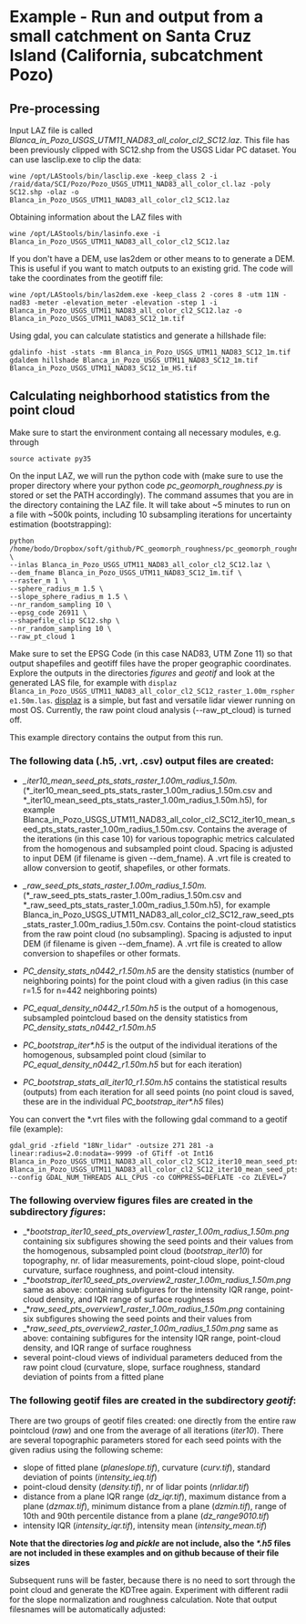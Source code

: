 # Example - Run and output from a small catchment on Santa Cruz Island (California, subcatchment Pozo)
## Pre-processing
Input LAZ file is called _Blanca_in_Pozo_USGS_UTM11_NAD83_all_color_cl2_SC12.laz_. This file has been previously clipped with SC12.shp from the USGS Lidar PC dataset. You can use lasclip.exe to clip the data: 
```
wine /opt/LAStools/bin/lasclip.exe -keep_class 2 -i /raid/data/SCI/Pozo/Pozo_USGS_UTM11_NAD83_all_color_cl.laz -poly SC12.shp -olaz -o Blanca_in_Pozo_USGS_UTM11_NAD83_all_color_cl2_SC12.laz
```

Obtaining information about the LAZ files with
```
wine /opt/LAStools/bin/lasinfo.exe -i Blanca_in_Pozo_USGS_UTM11_NAD83_all_color_cl2_SC12.laz
```

If you don't have a DEM, use las2dem or other means to to generate a DEM. This is useful if you want to match outputs to an existing grid. The code will take the coordinates from the geotiff file:
```
wine /opt/LAStools/bin/las2dem.exe -keep_class 2 -cores 8 -utm 11N -nad83 -meter -elevation_meter -elevation -step 1 -i Blanca_in_Pozo_USGS_UTM11_NAD83_all_color_cl2_SC12.laz -o Blanca_in_Pozo_USGS_UTM11_NAD83_SC12_1m.tif
```

Using gdal, you can calculate statistics and generate a hillshade file:
```
gdalinfo -hist -stats -mm Blanca_in_Pozo_USGS_UTM11_NAD83_SC12_1m.tif
gdaldem hillshade Blanca_in_Pozo_USGS_UTM11_NAD83_SC12_1m.tif Blanca_in_Pozo_USGS_UTM11_NAD83_SC12_1m_HS.tif
```

## Calculating neighborhood statistics from the point cloud
Make sure to start the environment containg all necessary modules, e.g. through
```
source activate py35
```

On the input LAZ, we will run the python code with (make sure to use the proper directory where your python code _pc_geomorph_roughness.py_ is stored or set the PATH accordingly). The command assumes that you are in the directory containing the LAZ file. It will take about ~5 minutes to run on a file with ~500k points, including 10 subsampling iterations for uncertainty estimation (bootstrapping):
```
python /home/bodo/Dropbox/soft/github/PC_geomorph_roughness/pc_geomorph_roughness.py \
--inlas Blanca_in_Pozo_USGS_UTM11_NAD83_all_color_cl2_SC12.laz \
--dem_fname Blanca_in_Pozo_USGS_UTM11_NAD83_SC12_1m.tif \
--raster_m 1 \
--sphere_radius_m 1.5 \
--slope_sphere_radius_m 1.5 \
--nr_random_sampling 10 \
--epsg_code 26911 \
--shapefile_clip SC12.shp \
--nr_random_sampling 10 \
--raw_pt_cloud 1
```
Make sure to set the EPSG Code (in this case NAD83, UTM Zone 11) so that output shapefiles and geotiff files have the proper geographic coordinates. Explore the outputs in the directories _figures_ and _geotif_ and look at the generated LAS file, for example with ```displaz Blanca_in_Pozo_USGS_UTM11_NAD83_all_color_cl2_SC12_raster_1.00m_rsphere1.50m.las```. [displaz](https://github.com/c42f/displaz) is a simple, but fast and versatile lidar viewer running on most OS.
Currently, the raw point cloud analysis (--raw_pt_cloud) is turned off.

This example directory contains the output from this run. 

### The following data (.h5, .vrt, .csv) output files are created:
- _*_iter10_mean_seed_pts_stats_raster_1.00m_radius_1.50m.*_ (*_iter10_mean_seed_pts_stats_raster_1.00m_radius_1.50m.csv and *_iter10_mean_seed_pts_stats_raster_1.00m_radius_1.50m.h5), for example Blanca_in_Pozo_USGS_UTM11_NAD83_all_color_cl2_SC12_iter10_mean_seed_pts_stats_raster_1.00m_radius_1.50m.csv. Contains the average of the iterations (in this case 10) for various topographic metrics calculated from the homogenous and subsampled point cloud. Spacing is adjusted to input DEM (if filename is given --dem_fname). A .vrt file is created to allow conversion to geotif, shapefiles, or other formats.

- _*_raw_seed_pts_stats_raster_1.00m_radius_1.50m.*_ (*_raw_seed_pts_stats_raster_1.00m_radius_1.50m.csv and *_raw_seed_pts_stats_raster_1.00m_radius_1.50m.h5), for example Blanca_in_Pozo_USGS_UTM11_NAD83_all_color_cl2_SC12_raw_seed_pts_stats_raster_1.00m_radius_1.50m.csv. Contains the point-cloud statistics from the raw point cloud (no subsampling). Spacing is adjusted to input DEM (if filename is given --dem_fname). A .vrt file is created to allow conversion to shapefiles or other formats.

- _PC_density_stats_n0442_r1.50m.h5_ are the density statistics (number of neighboring points) for the point cloud with a given radius (in this case r=1.5 for n=442 neighboring points)

- _PC_equal_density_n0442_r1.50m.h5_ is the output of a homogenous, subsampled pointcloud based on the density statistics from _PC_density_stats_n0442_r1.50m.h5_

- _PC_bootstrap_iter*.h5_ is the output of the individual iterations of the homogenous, subsampled point cloud (similar to _PC_equal_density_n0442_r1.50m.h5_ but for each iteration)

- _PC_bootstrap_stats_all_iter10_r1.50m.h5_ contains the statistical results (outputs) from each iteration for all seed points (no point cloud is saved, these are in the individual _PC_bootstrap_iter*.h5_ files)

You can convert the *.vrt files with the following gdal command to a geotif file (example):
```
gdal_grid -zfield "18Nr_lidar" -outsize 271 281 -a linear:radius=2.0:nodata=-9999 -of GTiff -ot Int16 Blanca_in_Pozo_USGS_UTM11_NAD83_all_color_cl2_SC12_iter10_mean_seed_pts_stats_raster_1.00m_radius_1.50m.vrt Blanca_in_Pozo_USGS_UTM11_NAD83_all_color_cl2_SC12_iter10_mean_seed_pts_stats_raster_1.00m_radius_1.50m_nrlidar.tif --config GDAL_NUM_THREADS ALL_CPUS -co COMPRESS=DEFLATE -co ZLEVEL=7
```

### The following overview figures files are created in the subdirectory _figures_:
- _*_bootstrap_iter10_seed_pts_overview1_raster_1.00m_radius_1.50m.png_ containing six subfigures showing the seed points and their values from the homogenous, subsampled point cloud (_bootstrap_iter10_) for topography, nr. of lidar measurements, point-cloud slope, point-cloud curvature, surface roughness, and point-cloud intensity.
- _*_bootstrap_iter10_seed_pts_overview2_raster_1.00m_radius_1.50m.png_ same as above: containing subfigures for the intensity IQR range, point-cloud density, and IQR range of surface roughness
- _*_raw_seed_pts_overview1_raster_1.00m_radius_1.50m.png_ containing six subfigures showing the seed points and their values from 
- _*_raw_seed_pts_overview2_raster_1.00m_radius_1.50m.png_ same as above: containing subfigures for the intensity IQR range, point-cloud density, and IQR range of surface roughness
- several point-cloud views of individual parameters deduced from the raw point cloud (curvature, slope, surface roughness, standard deviation of points from a fitted plane

### The following geotif files are created in the subdirectory _geotif_:
There are two groups of geotif files created: one directly from the entire raw pointcloud (_raw_) and one from the average of all iterations (_iter10_). There are several topographic parameters stored for each seed points with the given radius using the following scheme: 
- slope of fitted plane (_planeslope.tif_), curvature (_curv.tif_), standard deviation of points (_intensity_ieq.tif_)
- point-cloud density (_density.tif_), nr of lidar points (_nrlidar.tif_)
- distance from a plane IQR range (_dz_iqr.tif_), maximum distance from a plane (_dzmax.tif_), minimum distance from a plane (_dzmin.tif_), range of 10th and 90th percentile distance from a plane (_dz_range9010.tif_)
- intensity IQR (_intensity_iqr.tif_), intensity mean (_intensity_mean.tif_)


**Note that the directories _log_ and _pickle_ are not include, also the _*.h5_ files are not included in these examples and on github because of their file sizes**


Subsequent runs will be faster, because there is no need to sort through the point cloud and generate the KDTree again. Experiment with different radii for the slope normalization and roughness calculation. Note that output filesnames will be automatically adjusted:
